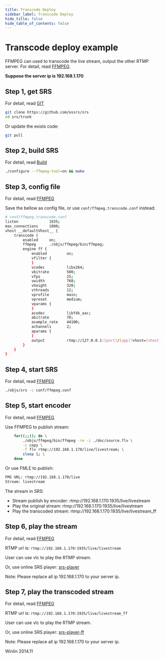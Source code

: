 ```yaml
---
title: Transcode Deploy
sidebar_label: Transcode Deploy
hide_title: false
hide_table_of_contents: false
---
```


# Transcode deploy example

FFMPEG can used to transcode the live stream, output the other RTMP server.
For detail, read [FFMPEG](https://ossrs.io/lts/en-us/docs/v4/doc/ffmpeg).

**Suppose the server ip is 192.168.1.170**

## Step 1, get SRS

For detail, read [GIT](https://ossrs.io/lts/en-us/docs/v4/doc/git)

```bash
git clone https://github.com/ossrs/srs
cd srs/trunk
```

Or update the exists code:

```bash
git pull
```

## Step 2, build SRS

For detail, read [Build](https://ossrs.io/lts/en-us/docs/v4/doc/install)

```bash
./configure --ffmpeg-tool=on && make
```

## Step 3, config file

For detail, read [FFMPEG](https://ossrs.io/lts/en-us/docs/v4/doc/ffmpeg)

Save the bellow as config file, or use `conf/ffmpeg.transcode.conf` instead:

```bash
# conf/ffmpeg.transcode.conf
listen              1935;
max_connections     1000;
vhost __defaultVhost__ {
    transcode {
        enabled     on;
        ffmpeg      ./objs/ffmpeg/bin/ffmpeg;
        engine ff {
            enabled         on;
            vfilter {
            }
            vcodec          libx264;
            vbitrate        500;
            vfps            25;
            vwidth          768;
            vheight         320;
            vthreads        12;
            vprofile        main;
            vpreset         medium;
            vparams {
            }
            acodec          libfdk_aac;
            abitrate        70;
            asample_rate    44100;
            achannels       2;
            aparams {
            }
            output          rtmp://127.0.0.1:[port]/[app]?vhost=[vhost]/[stream]_[engine];
        }
    }
}
```

## Step 4, start SRS

For detail, read [FFMPEG](https://ossrs.io/lts/en-us/docs/v4/doc/ffmpeg)

```bash
./objs/srs -c conf/ffmpeg.conf
```

## Step 5, start encoder

For detail, read [FFMPEG](https://ossrs.io/lts/en-us/docs/v4/doc/ffmpeg)

Use FFMPEG to publish stream:

```bash
    for((;;)); do \
        ./objs/ffmpeg/bin/ffmpeg -re -i ./doc/source.flv \
        -c copy \
        -f flv rtmp://192.168.1.170/live/livestream; \
        sleep 1; \
    done
```

Or use FMLE to publish:

```bash
FMS URL: rtmp://192.168.1.170/live
Stream: livestream
```

The stream in SRS:
* Stream publish by encoder: rtmp://192.168.1.170:1935/live/livestream
* Play the original stream: rtmp://192.168.1.170:1935/live/livestream
* Play the transcoded stream: rtmp://192.168.1.170:1935/live/livestream_ff

## Step 6, play the stream

For detail, read [FFMPEG](https://ossrs.io/lts/en-us/docs/v4/doc/ffmpeg)

RTMP url is: `rtmp://192.168.1.170:1935/live/livestream`

User can use vlc to play the RTMP stream.

Or, use online SRS player: [srs-player][srs-player]

Note: Please replace all ip 192.168.1.170 to your server ip.

## Step 7, play the transcoded stream

For detail, read [FFMPEG](https://ossrs.io/lts/en-us/docs/v4/doc/ffmpeg)

RTMP url is: `rtmp://192.168.1.170:1935/live/livestream_ff`

User can use vlc to play the RTMP stream.

Or, use online SRS player: [srs-player-ff][srs-player-ff]

Note: Please replace all ip 192.168.1.170 to your server ip.

Winlin 2014.11

[nginx]: http://192.168.1.170:8080/nginx.html
[srs-player]: http://ossrs.net/srs.release/trunk/research/players/srs_player.html?vhost=__defaultVhost__&autostart=true&server=192.168.1.170&app=live&stream=livestream&port=1935
[srs-player-19350]: http://ossrs.net/srs.release/trunk/research/players/srs_player.html?vhost=__defaultVhost__&autostart=true&server=192.168.1.170&app=live&stream=livestream&port=19350
[srs-player-ff]: http://ossrs.net/srs.release/trunk/research/players/srs_player.html?vhost=__defaultVhost__&autostart=true&server=192.168.1.170&app=live&stream=livestream_ff
[jwplayer]: http://ossrs.net/srs.release/trunk/research/players/srs_player.html?app=live&stream=livestream.m3u8&server=192.168.1.170&port=8080&autostart=true&vhost=192.168.1.170&schema=http&hls_autostart=true&hls_port=8080
[jwplayer-ff]: http://ossrs.net/srs.release/trunk/research/players/srs_player.html?app=live&stream=livestream_ff.m3u8&server=192.168.1.170&port=8080&autostart=true&vhost=192.168.1.170&schema=http&hls_autostart=true&hls_port=8080

